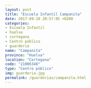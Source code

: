 ```yaml
---
layout: post
title: "Escuela Infantil Campanita"
date: 2017-09-20 20:57:05 +0200
categories:
- Escuela Infantil
- huelva
- cortegana
- Centro público
- guarderia
name: "Campanita"
province: "Huelva"
location: "Cortegana"
code: "21006348"
type: "Centro público"
img: guarderia.jpg
permalink: /guarderias/campanita.html
---
```

